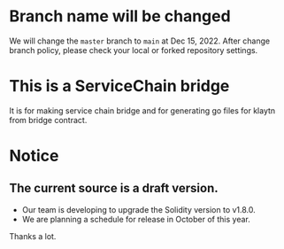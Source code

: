 # Branch name will be changed

We will change the `master` branch to `main` at Dec 15, 2022.
After change branch policy, please check your local or forked repository settings.

# This is a ServiceChain bridge
It is for making service chain bridge and for generating go files for klaytn from bridge contract.

# Notice
## The current source is a draft version.
- Our team is developing to upgrade the Solidity version to v1.8.0.
- We are planning a schedule for release in October of this year. 

Thanks a lot.
